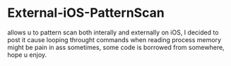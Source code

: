 # External-iOS-PatternScan
allows u to pattern scan both interally and externally on iOS, I decided to post it cause looping throught commands when reading process memory might be pain in ass sometimes, some code is borrowed from somewhere, hope u enjoy.
